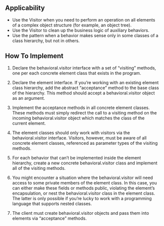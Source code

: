 ## Applicability
- Use the Visitor when you need to perform an operation on all elements of a complex object structure (for example, an object tree).
- Use the Visitor to clean up the business logic of auxiliary behaviors.
- Use the pattern when a behavior makes sense only in some classes of a class hierarchy, but not in others.

## How To Implement
1. Declare the behavioral.visitor interface with a set of “visiting” methods, one per each concrete element class that exists in the program.

2. Declare the element interface. If you’re working with an existing element class hierarchy, add the abstract “acceptance” method to the base class of the hierarchy. This method should accept a behavioral.visitor object as an argument.

3. Implement the acceptance methods in all concrete element classes. These methods must simply redirect the call to a visiting method on the incoming behavioral.visitor object which matches the class of the current element.

4. The element classes should only work with visitors via the behavioral.visitor interface. Visitors, however, must be aware of all concrete element classes, referenced as parameter types of the visiting methods.

5. For each behavior that can’t be implemented inside the element hierarchy, create a new concrete behavioral.visitor class and implement all of the visiting methods.

6. You might encounter a situation where the behavioral.visitor will need access to some private members of the element class. In this case, you can either make these fields or methods public, violating the element’s encapsulation, or nest the behavioral.visitor class in the element class. The latter is only possible if you’re lucky to work with a programming language that supports nested classes.

7. The client must create behavioral.visitor objects and pass them into elements via “acceptance” methods.